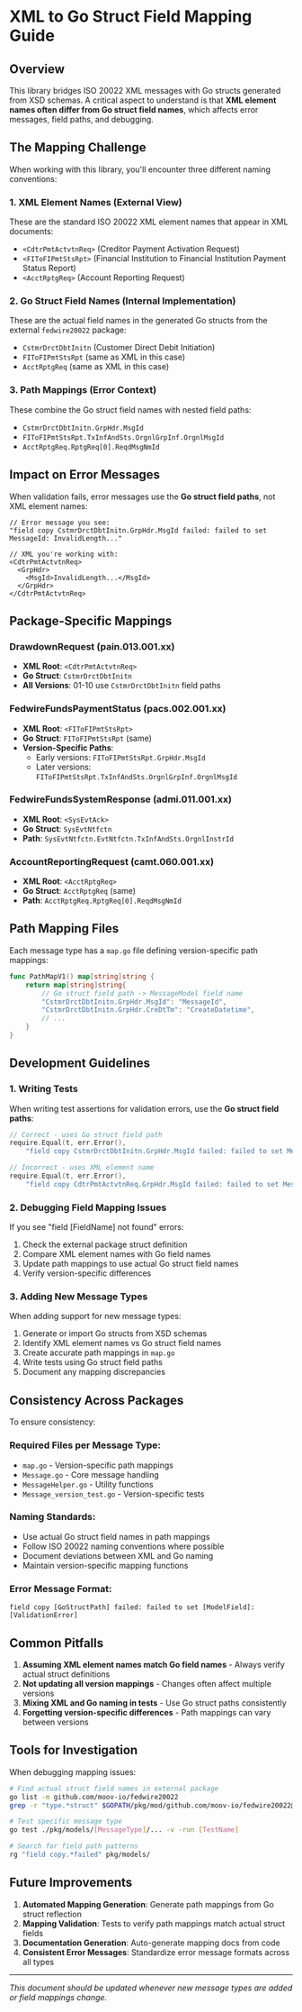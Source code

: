 # XML to Go Struct Field Mapping Guide

## Overview

This library bridges ISO 20022 XML messages with Go structs generated from XSD schemas. A critical aspect to understand is that **XML element names often differ from Go struct field names**, which affects error messages, field paths, and debugging.

## The Mapping Challenge

When working with this library, you'll encounter three different naming conventions:

### 1. XML Element Names (External View)
These are the standard ISO 20022 XML element names that appear in XML documents:
- `<CdtrPmtActvtnReq>` (Creditor Payment Activation Request)
- `<FIToFIPmtStsRpt>` (Financial Institution to Financial Institution Payment Status Report)
- `<AcctRptgReq>` (Account Reporting Request)

### 2. Go Struct Field Names (Internal Implementation)
These are the actual field names in the generated Go structs from the external `fedwire20022` package:
- `CstmrDrctDbtInitn` (Customer Direct Debit Initiation)
- `FIToFIPmtStsRpt` (same as XML in this case)
- `AcctRptgReq` (same as XML in this case)

### 3. Path Mappings (Error Context)
These combine the Go struct field names with nested field paths:
- `CstmrDrctDbtInitn.GrpHdr.MsgId`
- `FIToFIPmtStsRpt.TxInfAndSts.OrgnlGrpInf.OrgnlMsgId`
- `AcctRptgReq.RptgReq[0].ReqdMsgNmId`

## Impact on Error Messages

When validation fails, error messages use the **Go struct field paths**, not XML element names:

```
// Error message you see:
"field copy CstmrDrctDbtInitn.GrpHdr.MsgId failed: failed to set MessageId: InvalidLength..."

// XML you're working with:
<CdtrPmtActvtnReq>
  <GrpHdr>
    <MsgId>InvalidLength...</MsgId>
  </GrpHdr>
</CdtrPmtActvtnReq>
```

## Package-Specific Mappings

### DrawdownRequest (pain.013.001.xx)
- **XML Root**: `<CdtrPmtActvtnReq>`
- **Go Struct**: `CstmrDrctDbtInitn`
- **All Versions**: 01-10 use `CstmrDrctDbtInitn` field paths

### FedwireFundsPaymentStatus (pacs.002.001.xx)
- **XML Root**: `<FIToFIPmtStsRpt>`
- **Go Struct**: `FIToFIPmtStsRpt` (same)
- **Version-Specific Paths**:
  - Early versions: `FIToFIPmtStsRpt.GrpHdr.MsgId`
  - Later versions: `FIToFIPmtStsRpt.TxInfAndSts.OrgnlGrpInf.OrgnlMsgId`

### FedwireFundsSystemResponse (admi.011.001.xx)
- **XML Root**: `<SysEvtAck>`
- **Go Struct**: `SysEvtNtfctn`
- **Path**: `SysEvtNtfctn.EvtNtfctn.TxInfAndSts.OrgnlInstrId`

### AccountReportingRequest (camt.060.001.xx)
- **XML Root**: `<AcctRptgReq>`
- **Go Struct**: `AcctRptgReq` (same)
- **Path**: `AcctRptgReq.RptgReq[0].ReqdMsgNmId`

## Path Mapping Files

Each message type has a `map.go` file defining version-specific path mappings:

```go
func PathMapV1() map[string]string {
    return map[string]string{
        // Go struct field path -> MessageModel field name
        "CstmrDrctDbtInitn.GrpHdr.MsgId": "MessageId",
        "CstmrDrctDbtInitn.GrpHdr.CreDtTm": "CreateDatetime",
        // ...
    }
}
```

## Development Guidelines

### 1. Writing Tests
When writing test assertions for validation errors, use the **Go struct field paths**:

```go
// Correct - uses Go struct field path
require.Equal(t, err.Error(), 
    "field copy CstmrDrctDbtInitn.GrpHdr.MsgId failed: failed to set MessageId: ...")

// Incorrect - uses XML element name
require.Equal(t, err.Error(), 
    "field copy CdtrPmtActvtnReq.GrpHdr.MsgId failed: failed to set MessageId: ...")
```

### 2. Debugging Field Mapping Issues
If you see "field [FieldName] not found" errors:

1. Check the external package struct definition
2. Compare XML element names with Go field names
3. Update path mappings to use actual Go struct field names
4. Verify version-specific differences

### 3. Adding New Message Types
When adding support for new message types:

1. Generate or import Go structs from XSD schemas
2. Identify XML element names vs Go struct field names
3. Create accurate path mappings in `map.go`
4. Write tests using Go struct field paths
5. Document any mapping discrepancies

## Consistency Across Packages

To ensure consistency:

### Required Files per Message Type:
- `map.go` - Version-specific path mappings
- `Message.go` - Core message handling
- `MessageHelper.go` - Utility functions
- `Message_version_test.go` - Version-specific tests

### Naming Standards:
- Use actual Go struct field names in path mappings
- Follow ISO 20022 naming conventions where possible
- Document deviations between XML and Go naming
- Maintain version-specific mapping functions

### Error Message Format:
```
field copy [GoStructPath] failed: failed to set [ModelField]: [ValidationError]
```

## Common Pitfalls

1. **Assuming XML element names match Go field names** - Always verify actual struct definitions
2. **Not updating all version mappings** - Changes often affect multiple versions
3. **Mixing XML and Go naming in tests** - Use Go struct paths consistently
4. **Forgetting version-specific differences** - Path mappings can vary between versions

## Tools for Investigation

When debugging mapping issues:

```bash
# Find actual struct field names in external package
go list -m github.com/moov-io/fedwire20022
grep -r "type.*struct" $GOPATH/pkg/mod/github.com/moov-io/fedwire20022@*/

# Test specific message type
go test ./pkg/models/[MessageType]/... -v -run [TestName]

# Search for field path patterns
rg "field copy.*failed" pkg/models/
```

## Future Improvements

1. **Automated Mapping Generation**: Generate path mappings from Go struct reflection
2. **Mapping Validation**: Tests to verify path mappings match actual struct fields  
3. **Documentation Generation**: Auto-generate mapping docs from code
4. **Consistent Error Messages**: Standardize error message formats across all types

---

*This document should be updated whenever new message types are added or field mappings change.*